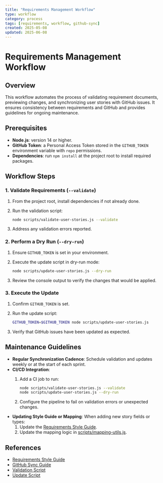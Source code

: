 ```yaml
---
title: "Requirements Management Workflow"
type: workflow
category: process
tags: [requirements, workflow, github-sync]
created: 2025-05-08
updated: 2025-06-08
---
```


# Requirements Management Workflow

## Overview

This workflow automates the process of validating requirement documents, previewing changes, and synchronizing user stories with GitHub issues. It ensures consistency between requirements and GitHub and provides guidelines for ongoing maintenance.

## Prerequisites

- **Node.js**: version 14 or higher.
- **GitHub Token**: a Personal Access Token stored in the `GITHUB_TOKEN` environment variable with `repo` permissions.
- **Dependencies**: run `npm install` at the project root to install required packages.

## Workflow Steps

### 1. Validate Requirements (`--validate`)

1. From the project root, install dependencies if not already done.  
2. Run the validation script:

   ```bash
   node scripts/validate-user-stories.js --validate
   ```
3. Address any validation errors reported.

### 2. Perform a Dry Run (`--dry-run`)

1. Ensure `GITHUB_TOKEN` is set in your environment.  
2. Execute the update script in dry-run mode:

   ```bash
   node scripts/update-user-stories.js --dry-run
   ```
3. Review the console output to verify the changes that would be applied.

### 3. Execute the Update

1. Confirm `GITHUB_TOKEN` is set.  
2. Run the update script:

   ```bash
   GITHUB_TOKEN=$GITHUB_TOKEN node scripts/update-user-stories.js
   ```
3. Verify that GitHub issues have been updated as expected.

## Maintenance Guidelines

- **Regular Synchronization Cadence**: Schedule validation and updates weekly or at the start of each sprint.  
- **CI/CD Integration**:  
  1. Add a CI job to run:

     ```bash
     node scripts/validate-user-stories.js --validate
     node scripts/update-user-stories.js --dry-run
     ```
  2. Configure the pipeline to fail on validation errors or unexpected changes.  
- **Updating Style Guide or Mapping**: When adding new story fields or types:  
  1. Update the [Requirements Style Guide](../requirements/style-guide.md).  
  2. Update the mapping logic in [scripts/mapping-utils.js](../../scripts/mapping-utils.js).

## References

- [Requirements Style Guide](../requirements/style-guide.md)  
- [GitHub Sync Guide](../requirements/github-sync-guide.md)  
- [Validation Script](../../scripts/validate-user-stories.js)  
- [Update Script](../../scripts/update-user-stories.js)